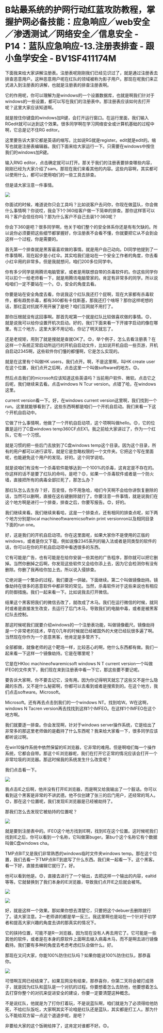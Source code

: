# B站最系统的护网行动红蓝攻防教程，掌握护网必备技能：应急响应／web安全／渗透测试／网络安全／信息安全 - P14：蓝队应急响应-13.注册表排查 - 跟小鱼学安全 - BV1SF411174M

下面我来给大家讲解注册表。注册表呢刚刚我们已经见识过了，就是通过注册表去排查恶意用户。这种恶意用户呢在红队的领域被称为影子用户。那现在呢我们来正式进入到注册表的讲解，也就是注册表的排查注册表啊。

它的作用呢，你可以理解为是windows的一个设置数据库，也就是啊我们针对于windows的一些设置，都可以写在我们的注册表中。那注册表应该如何去打开呢？这里大家应该知道啊。

就是按住你键盘的windows加R键，会打开运行窗口。在运行里面，我们输入RGedit就可以达到这个效果。很多同学啊在学习网络安全或计算机基础的过程中啊，它总是记不住RG editor。

这里要告诉大家它都是英语的缩写。比如说RG就是register。edit就是edit的。缩写也就是注册表编辑器。我们下面来给大家运行一下。只需要在windows中按住我们的windows加R键。

输入RNG editor，点击确定就可以打开。那关于我们的注册表要排查哪些内容，刚刚已经为大家介绍了sam。那现在我们来看其他的内容。这些内容啊，其实都可以使用什么，都可以使用咱们的一些工具去排查。

但是请大家注意一件事情。

![](img/a2a698b34c8dd428417bcb1a2174f6bb_1.png)

你面试的时候，难道说你只会工具吗？比如说客户去问你，你现在做蓝队，你会做什么事情啊？你说哎，我会下1个360给客户做一下简单的排查。那你这样答可以吗？客户会信任你吗？那为什么客户不自己去装1个360呢？

你会下360是吧？很多同学啊，他关于咱们整个的安全体系你还是有有欠缺的。所以说你必须要把这些细节都掌握好，你注册表不会看不懂，你就要把它从不会到会这样一个过程，你是需要的。

首先第一个排查就是黑客最喜欢做的事情。就是用户自己动向。DI同学他提到了一件事情啊，现在起步是小红伞。其实哈我们是站在一个安全工作者的角度，你去看小红伞用的非常多。但是我就想问，咱们200多位同学中。

你有多少同学是用腾讯电脑管家，或者是用联想自带的杀毒软件的。你这些同学你可以扣个一给老师看一下，就是用腾讯电脑管家的。肯定有非常多的同学。所以说哈咱们一定不要站在一个。😊，安全的角度去看。

你要是站在安全角度去看，你说我这个红队我还打个屁啊，现在大家都有杀毒软件，都有趋势杀毒，都有360都有卡伐斯基，那我还打个啥呀？那你这样呢想的话，那红蓝对抗就不用开展了是吧？咱们互网就不用打了。

那你压根就没有这回事啊。那首先呢第一个就是红队比较做喜欢做的事情。😊，就是说我可以给你设置开机次启动。好的，我们下面来看一下开接字启动的像在哪里。有三个地方，这里大家不用记哈，你记了明天就忘了。

还是老规矩，用到了就是搜就是查就OK了。😊，举个例子，怎么去看注册表？在这样一个系统正常启动所运行的开机自启动文件，比如说开机自启一些页游，开机自启动2345啊，这些软件你们懂的都懂啊，它是怎么实现的。

就是在这里有个叫做HK users，我们点开。啊，不是这里啊，叫HK create user在这个位置，我们点开之后啊，点击这里一个叫做software的地方。😊。

然后点击我们的microsoft应该知道这些英语吗？当前用户软件、微软。点击它之后呢，我们继续来去看。点击windows N Tcur version。点错了哈，在windows这里。

current version看一下。好，在windows current version这里啊，我们找到一个run。这里就能够看到了。这些东西啊都是咱们一个开机自启动。我们来看一下这个开机自启动中。

它做了什么事情啊，他做了一个开机自启动项，这个项啊叫做hello。😊，它的位置是运行了C盘windows temp360CF点EX1。我之前给大家讲过了，作为一个红队，它有一个习惯。

就是习惯的把一些后门去放到了C盘windows temp这个目录。因为这个目录，所有的用户都可以进行读写，就是它是忽略权限的一个文件夹。它把这个写在里面呢，也能避免这个用户的发现。好的。这个同学说哈。

就是说咱们有没有一个杀毒软件能够达到一个100%的杀毒，这肯定是不存在的。你这样的话不是要了红队的命吗，是吧？😊，如果一个杀毒软件或者是一个防火墙，直接把所有的病毒全部拦死了，那怎么办？

那红队怎么去生存？好，百变怪，你不用急哈，咱们今天啊不会给你讲恢复删除的话，当然可以删啊，直接在这右键删除就行了。你要注意一件事情，就是说我们在这个地方啊是进行一个排查，排查之后，你要写报告。😊，好的。

我们继续来看。我们继续来看哈，这是一个排查点，还有相同的排查点呢，如下两个地方分别是local machineoftwaremicsoftwin print versionron以及相同目录下面的run one。

好，这是我们的开机自启动项。你在这里面呢，如果大家你不是使用的正版的windows，或者是你又下载，例如说像2345系列的输入法或者是同类型的软件的话，你可以在你的开机自启动项中看透很多的东西。

它有可能是广告，也有可能是在给你安装一些其他的广告程序，那你就可以把它删掉。当然你删掉之后啊，你发现这些软件又会给你添上去，因为它会检测你有没有删除。你删了我再给你加上去。所以说入侵排查。

它绝对是一个繁杂的过程，我们要逐一供破。下面继续。第二个叫做镜像劫持。镜像劫持在很多的恶意软件中都非常的常见。当然，杀毒软件对于这些来说也有相应的防御措施。我们一起来看一下。比如说我去打开微信。

结果这个黑客把我们的微信去改了，就改成了木马。我们在运行微信的时候，就同时或者是直接发生改变，去运行了后门木马，导致我们的电脑中毒，或者是被黑客红队去控制。

那这时候呢我们就要介绍windows的一个注册表功能，叫做镜像截尺。镜像劫持是一个非常老的技术，早在0几年的时候就已经被国外的大佬已经玩很多遍了啊。当然现在你作为一个恶意黑客，他肯定是多管齐下。

全部都做，就像老师的这个靶场一样，比较恶心的啊，他什么东西都有做。我们一起来看一下这样一个镜像劫持。它是在哪里呢？

它是在HKloc machineofwaremicsoft windows N T current version一个叫做IFEO的文件夹下，我们现在来到注册表中看一下它，那这些要不要记呢。

要告诉大家啊，你不要去记它，没有用。因为你记得明天就忘了这些又不是什么隐藏的东西，又不是什么秘密啊，你都可以去看到或者是搜索到的。在这个地方，我们点击software。Microsoft。

Microsoft。还有再去点击到我们的一个windows NT。找到哈W。W在这啊，windows N Tacren version再去找找到这样1个IMFEO。在这样1个IMFEO在这个地方啊。

我们就要逐一排查。你会发现啊，针对于windows server操作系统，它是给出了非常多的那这里老师做的是截持了什么东西呢？我来给大家看一下，很多同学应该都听说过啊。

在win10操作系统中依然保留的IE浏览器，它非常的难用。但是啊咱们每一个操作系统，它都会自带。那这个IE浏览器呢，我们在打开它正常的情况应该会打开一个非常垃圾的浏览器。那这时候我的系统发生什么改变呢？

我们点击看一下。

![](img/a2a698b34c8dd428417bcb1a2174f6bb_3.png)

我点击IE之后啊，他并没有打开IE浏览器，而是啊又给我输出了一个脏话。你可以看到这个黑客是非常的不讲武德。他不仅创建了张三的后门用户，还经常的骂人。😊，那在这个位置呢，我们发现IE浏览器是已经被劫持了。

那我们怎么去发现它被劫持的位置呢？

![](img/a2a698b34c8dd428417bcb1a2174f6bb_5.png)

就是要到注册表中的。IFEO这个地方找到IE啊，找到IE在这个位置。这时候呢我们找到IE之后，你可以看到一个名称，它叫做第buger。第bu个这个名称它有个数据叫做C盘windows cha。

TMP点BIT又是我们非常熟悉的windows临时文件夹windows temp。那在这个位置，我们去看一下TMP点BIT到底写了什么东西。我们来一起看一下。这个黑客。看一下好，直接去编辑它就行了。好。

他可以看到他是。😊，直接去进行了一个输出，去把这样一个输出的内容，ealtid等等。它就替换到了我们本身的IE浏览器，导致我们点开IE之后就会被骂。



![](img/a2a698b34c8dd428417bcb1a2174f6bb_7.png)

![](img/a2a698b34c8dd428417bcb1a2174f6bb_8.png)

好，就是这样一个效果。那如果你想去清楚它，只要把这个debuer去删除就行了。请大家注意。2一老师讲的都是举一反三。我这里啊也是站在一个针对于初学者和提高大家兴趣的角度去讲的那真实的情况下。

它的挟持位置，可能不是R一浏览器。因为现在没有人再去用它了。它可能是一些其他的软件，或者是在本身的原软件上面啊去植入病毒木马，而不是啊去进行镜像截持。我们要有多种的角度去考虑考虑红队会做什么。好。

那现在又问大家，你能100%防住红队吗？如果你能说100%防住红队，那恭喜你。

![](img/a2a698b34c8dd428417bcb1a2174f6bb_10.png)

可惜啊互网已经结束了。如果互网没有结束，那恭喜你，你第二天将会被打成筛子，就是因为红队和蓝队是一个对抗的过程。你要想着怎么去防他，他要想着怎么去打穿你整个的对抗来促进安全的建设，你要一定要清楚这种概念。

不是说红队，他就是为了打你打着玩，不是说蓝队啊，咱们就是为了必须得给他防死，不给红队饭吃，大家啊其实不论咱是红队还是蓝队，其实都是打工人。那为什么不能给双方留一点这个退退步呢，是吧？

非要给大家的这个饭碗给摔了，这肯定对谁都不好。😊。